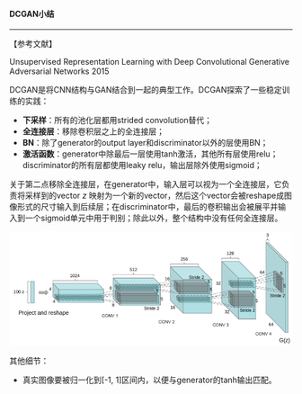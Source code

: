 #### DCGAN小结

***

【参考文献】

Unsupervised Representation Learning with Deep Convolutional Generative Adversarial Networks	2015



DCGAN是将CNN结构与GAN结合到一起的典型工作。DCGAN探索了一些稳定训练的实践：

* **下采样**：所有的池化层都用strided convolution替代；
* **全连接层**：移除卷积层之上的全连接层；
* **BN**：除了generator的output layer和discriminator以外的层使用BN；
* **激活函数**：generator中除最后一层使用tanh激活，其他所有层使用relu；discriminator的所有层都使用leaky relu，输出层除外使用sigmoid；

关于第二点移除全连接层，在generator中，输入层可以视为一个全连接层，它负责将采样到的vector $z$ 映射为一个新的vector，然后这个vector会被reshape成图像形式的尺寸输入到后续层；在discriminator中，最后的卷积输出会被展平并输入到一个sigmoid单元中用于判别；除此以外，整个结构中没有任何全连接层。

![1559030148921](assets/1559030148921.png)

其他细节：

* 真实图像要被归一化到[-1, 1]区间内，以便与generator的tanh输出匹配。

